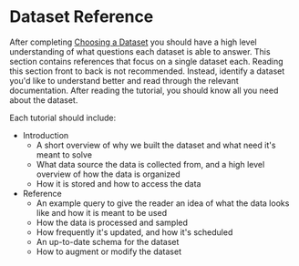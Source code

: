 # Dataset Reference

After completing [Choosing a Dataset](../concepts/choosing_a_dataset.md)
you should have a high level understanding of what questions each dataset is able to answer.
This section contains references that focus on a single dataset each.
Reading this section front to back is not recommended.
Instead, identify a dataset you'd like to understand better and read through
the relevant documentation.
After reading the tutorial, you should know all you need about the dataset.

Each tutorial should include:

- Introduction
  - A short overview of why we built the dataset and what need it's meant to solve
  - What data source the data is collected from,
    and a high level overview of how the data is organized
  - How it is stored and how to access the data
- Reference
  - An example query to give the reader an idea of what the data looks like
    and how it is meant to be used
  - How the data is processed and sampled
  - How frequently it's updated, and how it's scheduled
  - An up-to-date schema for the dataset
  - How to augment or modify the dataset
